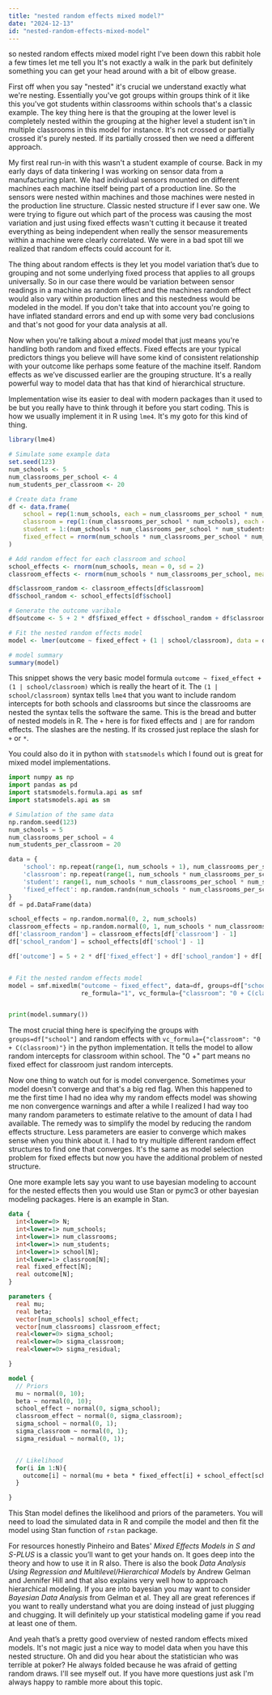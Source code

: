 ```yaml
---
title: "nested random effects mixed model?"
date: "2024-12-13"
id: "nested-random-effects-mixed-model"
---
```


 so nested random effects mixed model right I've been down this rabbit hole a few times let me tell you It's not exactly a walk in the park but definitely something you can get your head around with a bit of elbow grease.

First off when you say "nested" it's crucial we understand exactly what we're nesting. Essentially you've got groups within groups think of it like this you've got students within classrooms within schools that's a classic example. The key thing here is that the grouping at the lower level is completely nested within the grouping at the higher level a student isn't in multiple classrooms in this model for instance. It's not crossed or partially crossed it's purely nested. If its partially crossed then we need a different approach.

My first real run-in with this wasn't a student example of course. Back in my early days of data tinkering I was working on sensor data from a manufacturing plant. We had individual sensors mounted on different machines each machine itself being part of a production line. So the sensors were nested within machines and those machines were nested in the production line structure. Classic nested structure if I ever saw one. We were trying to figure out which part of the process was causing the most variation and just using fixed effects wasn't cutting it because it treated everything as being independent when really the sensor measurements within a machine were clearly correlated. We were in a bad spot till we realized that random effects could account for it.

The thing about random effects is they let you model variation that’s due to grouping and not some underlying fixed process that applies to all groups universally. So in our case there would be variation between sensor readings in a machine as random effect and the machines random effect would also vary within production lines and this nestedness would be modeled in the model. If you don't take that into account you're going to have inflated standard errors and end up with some very bad conclusions and that's not good for your data analysis at all.

Now when you're talking about a *mixed* model that just means you're handling both random and fixed effects. Fixed effects are your typical predictors things you believe will have some kind of consistent relationship with your outcome like perhaps some feature of the machine itself. Random effects as we’ve discussed earlier are the grouping structure. It's a really powerful way to model data that has that kind of hierarchical structure.

Implementation wise its easier to deal with modern packages than it used to be but you really have to think through it before you start coding. This is how we usually implement it in R using `lme4`. It's my goto for this kind of thing.

```r
library(lme4)

# Simulate some example data
set.seed(123)
num_schools <- 5
num_classrooms_per_school <- 4
num_students_per_classroom <- 20

# Create data frame
df <- data.frame(
    school = rep(1:num_schools, each = num_classrooms_per_school * num_students_per_classroom),
    classroom = rep(1:(num_classrooms_per_school * num_schools), each = num_students_per_classroom),
    student = 1:(num_schools * num_classrooms_per_school * num_students_per_classroom),
    fixed_effect = rnorm(num_schools * num_classrooms_per_school * num_students_per_classroom)
)

# Add random effect for each classroom and school
school_effects <- rnorm(num_schools, mean = 0, sd = 2)
classroom_effects <- rnorm(num_schools * num_classrooms_per_school, mean = 0, sd = 1)

df$classroom_random <- classroom_effects[df$classroom]
df$school_random <- school_effects[df$school]

# Generate the outcome varibale
df$outcome <- 5 + 2 * df$fixed_effect + df$school_random + df$classroom_random + rnorm(num_schools * num_classrooms_per_school * num_students_per_classroom, sd= 0.5)

# Fit the nested random effects model
model <- lmer(outcome ~ fixed_effect + (1 | school/classroom), data = df)

# model summary
summary(model)

```
This snippet shows the very basic model formula `outcome ~ fixed_effect + (1 | school/classroom)` which is really the heart of it. The `(1 | school/classroom)` syntax tells `lme4` that you want to include random intercepts for both schools and classrooms but since the classrooms are nested the syntax tells the software the same. This is the bread and butter of nested models in R. The `+` here is for fixed effects and `|` are for random effects. The slashes are the nesting. If its crossed just replace the slash for `+` or `*`.

You could also do it in python with `statsmodels` which I found out is great for mixed model implementations.

```python
import numpy as np
import pandas as pd
import statsmodels.formula.api as smf
import statsmodels.api as sm

# Simulation of the same data
np.random.seed(123)
num_schools = 5
num_classrooms_per_school = 4
num_students_per_classroom = 20

data = {
    'school': np.repeat(range(1, num_schools + 1), num_classrooms_per_school * num_students_per_classroom),
    'classroom': np.repeat(range(1, num_schools * num_classrooms_per_school + 1), num_students_per_classroom),
    'student': range(1, num_schools * num_classrooms_per_school * num_students_per_classroom + 1),
    'fixed_effect': np.random.randn(num_schools * num_classrooms_per_school * num_students_per_classroom)
}
df = pd.DataFrame(data)

school_effects = np.random.normal(0, 2, num_schools)
classroom_effects = np.random.normal(0, 1, num_schools * num_classrooms_per_school)
df['classroom_random'] = classroom_effects[df['classroom'] - 1]
df['school_random'] = school_effects[df['school'] - 1]

df['outcome'] = 5 + 2 * df['fixed_effect'] + df['school_random'] + df['classroom_random'] + np.random.normal(0, 0.5, num_schools * num_classrooms_per_school * num_students_per_classroom)


# Fit the nested random effects model
model = smf.mixedlm("outcome ~ fixed_effect", data=df, groups=df["school"],
                    re_formula="1", vc_formula={"classroom": "0 + C(classroom)"}).fit()


print(model.summary())
```
The most crucial thing here is specifying the groups with `groups=df["school"]` and random effects with `vc_formula={"classroom": "0 + C(classroom)"}` in the python implementation. It tells the model to allow random intercepts for classroom within school. The "0 +" part means no fixed effect for classroom just random intercepts.

Now one thing to watch out for is model convergence. Sometimes your model doesn't converge and that's a big red flag. When this happened to me the first time I had no idea why my random effects model was showing me non convergence warnings and after a while I realized I had way too many random parameters to estimate relative to the amount of data I had available. The remedy was to simplify the model by reducing the random effects structure. Less parameters are easier to converge which makes sense when you think about it. I had to try multiple different random effect structures to find one that converges. It's the same as model selection problem for fixed effects but now you have the additional problem of nested structure.

One more example lets say you want to use bayesian modeling to account for the nested effects then you would use Stan or pymc3 or other bayesian modeling packages. Here is an example in Stan.

```stan
data {
  int<lower=0> N;
  int<lower=1> num_schools;
  int<lower=1> num_classrooms;
  int<lower=1> num_students;
  int<lower=1> school[N];
  int<lower=1> classroom[N];
  real fixed_effect[N];
  real outcome[N];
}

parameters {
  real mu;
  real beta;
  vector[num_schools] school_effect;
  vector[num_classrooms] classroom_effect;
  real<lower=0> sigma_school;
  real<lower=0> sigma_classroom;
  real<lower=0> sigma_residual;

}

model {
  // Priors
  mu ~ normal(0, 10);
  beta ~ normal(0, 10);
  school_effect ~ normal(0, sigma_school);
  classroom_effect ~ normal(0, sigma_classroom);
  sigma_school ~ normal(0, 1);
  sigma_classroom ~ normal(0, 1);
  sigma_residual ~ normal(0, 1);


  // Likelihood
  for(i in 1:N){
    outcome[i] ~ normal(mu + beta * fixed_effect[i] + school_effect[school[i]] + classroom_effect[classroom[i]] , sigma_residual);
  }

}
```

This Stan model defines the likelihood and priors of the parameters. You will need to load the simulated data in R and compile the model and then fit the model using Stan function of `rstan` package.

For resources honestly Pinheiro and Bates' *Mixed Effects Models in S and S-PLUS* is a classic you’ll want to get your hands on. It goes deep into the theory and how to use it in R also. There is also the book *Data Analysis Using Regression and Multilevel/Hierarchical Models* by Andrew Gelman and Jennifer Hill and that also explains very well how to approach hierarchical modeling. If you are into bayesian you may want to consider *Bayesian Data Analysis* from Gelman et al. They all are great references if you want to really understand what you are doing instead of just plugging and chugging. It will definitely up your statistical modeling game if you read at least one of them.

And yeah that’s a pretty good overview of nested random effects mixed models. It's not magic just a nice way to model data when you have this nested structure. Oh and did you hear about the statistician who was terrible at poker? He always folded because he was afraid of getting random draws.   I'll see myself out. If you have more questions just ask I'm always happy to ramble more about this topic.
